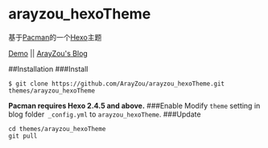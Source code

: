 # arayzou_hexoTheme

基于[Pacman](https://github.com/A-limon/pacman)的一个[Hexo](http://hexo.io)主题

[Demo](http://arayzou.com) || [ArayZou's Blog](http://arayzou.com)

##Installation
###Install
```
$ git clone https://github.com/ArayZou/arayzou_hexoTheme.git themes/arayzou_hexoTheme
```
**Pacman requires Hexo 2.4.5 and above.** 
###Enable
Modify `theme` setting in blog folder` _config.yml` to `arayzou_hexoTheme`.
###Update
```
cd themes/arayzou_hexoTheme
git pull
```



